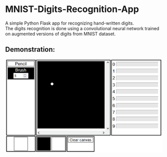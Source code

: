 # MNIST-Digits-Recognition-App
A simple Python Flask app for recognizing hand-written digits.\
The digits recognition is done using a convolutional neural network trained on augmented versions of digits from MNIST dataset.

## Demonstration:
![showcase](showcase.gif)
